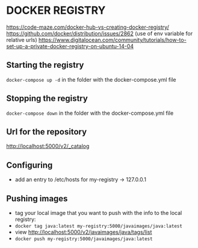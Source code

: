 # DOCKER REGISTRY

<https://code-maze.com/docker-hub-vs-creating-docker-registry/>
<https://github.com/docker/distribution/issues/2862> (use of env variable for relative urls)
<https://www.digitalocean.com/community/tutorials/how-to-set-up-a-private-docker-registry-on-ubuntu-14-04>

## Starting the registry
```docker-compose up -d``` in the folder with the docker-compose.yml file

## Stopping the registry

```docker-compose down``` in the folder with the docker-compose.yml file

## Url for the repository

<http://localhost:5000/v2/_catalog>

## Configuring

* add an entry to /etc/hosts for my-registry -> 127.0.0.1

## Pushing images

* tag your local image that you want to push with the info to the local registry:
* ```docker tag java:latest my-registry:5000/javaimages/java:latest```
* view <http://localhost:5000/v2/javaimages/java/tags/list>
* ```docker push my-registry:5000/javaimages/java:latest```